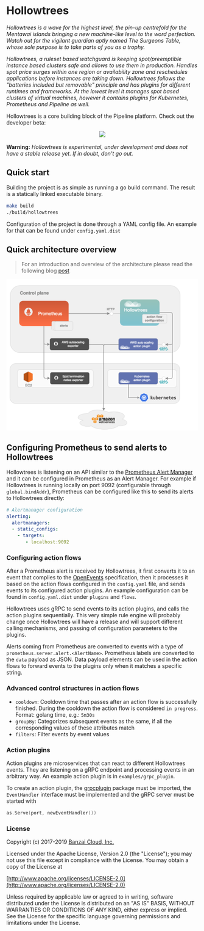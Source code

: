 # Hollowtrees

_Hollowtrees is a wave for the highest level, the pin-up centrefold for the Mentawai islands bringing a new machine-like level to the word perfection. Watch out for the vigilant guardian aptly named The Surgeons Table, whose sole purpose is to take parts of you as a trophy._

_Hollowtrees, a ruleset based watchguard is keeping spot/preemptible instance based clusters safe and allows to use them in production.
Handles spot price surges within one region or availability zone and reschedules applications before instances are taking down. Hollowtrees follows the "batteries included but removable" principle and has plugins for different runtimes and frameworks. At the lowest level it manages spot based clusters of virtual machines, however it contains plugins for Kubernetes, Prometheus and Pipeline as well._

Hollowtrees is a core building block of the Pipeline platform. Check out the developer beta:
<p align="center">
  <a href="https://beta.banzaicloud.io">
  <img src="https://camo.githubusercontent.com/a487fb3128bcd1ef9fc1bf97ead8d6d6a442049a/68747470733a2f2f62616e7a6169636c6f75642e636f6d2f696d672f7472795f706970656c696e655f627574746f6e2e737667">
  </a>
</p>


**Warning:** _Hollowtrees is experimental, under development and does not have a stable release yet. If in doubt, don't go out._

## Quick start

Building the project is as simple as running a go build command. The result is a statically linked executable binary.

```bash
make build
./build/hollowtrees
```

Configuration of the project is done through a YAML config file. An example for that can be found under `config.yaml.dist`

## Quick architecture overview

>For an introduction and overview of the architecture please read the following blog [post](https://banzaicloud.com/blog/hollowtrees)

![Hollowtrees](docs/images/hollowtrees-overview.png)

## Configuring Prometheus to send alerts to Hollowtrees

Hollowtrees is listening on an API similar to the [Prometheus Alert Manager](https://prometheus.io/docs/alerting/alertmanager/) and it can be configured in Prometheus as an Alert Manager. For example if Hollowtrees is running locally on port 9092 (configurable through `global.bindAddr`), Prometheus can be configured like this to send its alerts to Hollowtrees directly:

```yaml
# Alertmanager configuration
alerting:
  alertmanagers:
  - static_configs:
    - targets:
       - localhost:9092
```

### Configuring action flows

After a Prometheus alert is received by Hollowtrees, it first converts it to an event that complies to the [OpenEvents](https://openevents.io) specification, then it processes it based on the action flows configured in the `config.yaml` file, and sends events to its configured action plugins. An example configuration can be found in `config.yaml.dist` under `plugins` and `flows`.

Hollowtrees uses gRPC to send events to its action plugins, and calls the action plugins sequentially. This very simple rule engine will probably change once Hollowtrees will have a release and will support different calling mechanisms, and passing of configuration parameters to the plugins.

Alerts coming from Prometheus are converted to events with a type of `prometheus.server.alert.<AlertName>`. Prometheus labels are converted to the `data` payload as JSON. Data payload elements can be used in the action flows to forward events to the plugins only when it matches a specific string.

### Advanced control structures in action flows

* `cooldown`: Cooldown time that passes after an action flow is successfully finished. During the cooldown the action flow is considered `in progress`. Format: golang time, e.g.: `5m30s`
* `groupBy`: Categorizes subsequent events as the same, if all the corresponding values of these attributes match
* `filters`: Filter events by event values

### Action plugins

Action plugins are microservices that can react to different Hollowtrees events. They are listening on a gRPC endpoint and processing events in an arbitrary way. An example action plugin is in `examples/grpc_plugin`.

To create an action plugin, the [grpcplugin](github.com/banzaicloud/hollowtrees/pkg/grpcplugin) package must be imported, the `EventHandler` interface must be implemented and the gRPC server must be started with

```go
as.Serve(port, newEventHandler())
```

### License

Copyright (c) 2017-2019 [Banzai Cloud, Inc.](https://banzaicloud.com)

Licensed under the Apache License, Version 2.0 (the "License");
you may not use this file except in compliance with the License.
You may obtain a copy of the License at

[http://www.apache.org/licenses/LICENSE-2.0](http://www.apache.org/licenses/LICENSE-2.0)

Unless required by applicable law or agreed to in writing, software
distributed under the License is distributed on an "AS IS" BASIS,
WITHOUT WARRANTIES OR CONDITIONS OF ANY KIND, either express or implied.
See the License for the specific language governing permissions and
limitations under the License.
